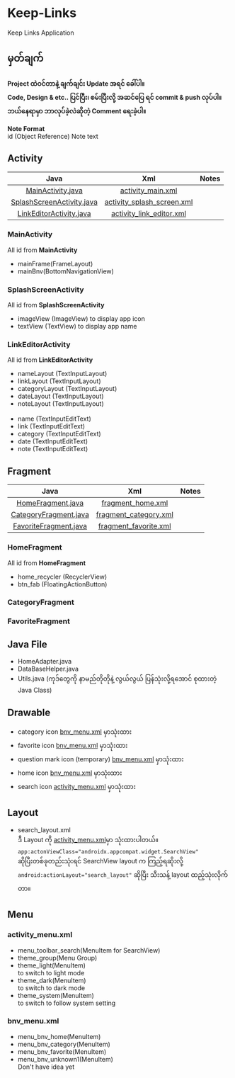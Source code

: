 # Keep-Links

Keep Links Application

## မှတ်ချက်
<b>Project ထဲဝင်တာနဲ့ ချက်ချင်း Update အရင် ခေါ်ပါ။<br>Code, Design & etc.. ပြင်ပြီး၊ စမ်းပြီးလို့ အဆင်ပြေ ရင် commit & push လုပ်ပါ။<br>ဘယ်နေရာမှာ ဘာလုပ်ခဲ့လဲဆိုတဲ့ Comment ရေးခဲ့ပါ။</b> 

<strong>Note Format</strong><br>
id (Object Reference) Note text

## Activity

|                        Java                        |                         Xml                         | Notes |
|:--------------------------------------------------:|:---------------------------------------------------:|:-----:|
|         [MainActivity.java](#MainActivity)         |         [activity_main.xml](#MainActivity)          |       |
| [SplashScreenActivity.java](#SplashScreenActivity) | [activity_splash_screen.xml](#SplashScreenActivity) |       |
|   [LinkEditorActivity.java](#LinkEditorActivity)   |   [activity_link_editor.xml](#LinkEditorActivity)   |       |

### MainActivity

All id from <strong>MainActivity</strong>

* mainFrame(FrameLayout)
* mainBnv(BottomNavigationView)

### SplashScreenActivity

All id from <strong>SplashScreenActivity</strong>

* imageView (ImageView) to display app icon
* textView (TextView) to display app name

### LinkEditorActivity

All id from <strong>LinkEditorActivity</strong>

* nameLayout (TextInputLayout)
* linkLayout (TextInputLayout)
* categoryLayout (TextInputLayout)
* dateLayout (TextInputLayout)
* noteLayout (TextInputLayout)
<br><br>
* name (TextInputEditText)
* link (TextInputEditText)
* category (TextInputEditText)
* date (TextInputEditText)
* note (TextInputEditText)



## Fragment

|                    Java                    |                    Xml                     | Notes |
|:------------------------------------------:|:------------------------------------------:|:-----:|
|     [HomeFragment.java](#HomeFragment)     |     [fragment_home.xml](#HomeFragment)     |       |
| [CategoryFragment.java](#CategoryFragment) | [fragment_category.xml](#CategoryFragment) |       |
| [FavoriteFragment.java](#FavoriteFragment) | [fragment_favorite.xml](#FavoriteFragment) |       |


### HomeFragment

All id from <strong>HomeFragment</strong>
* home_recycler (RecyclerView)
* btn_fab (FloatingActionButton)

### CategoryFragment

### FavoriteFragment


## Java File

* HomeAdapter.java 
* DataBaseHelper.java
* Utils.java (ကုဒ်တွေကို နာမည်တိုတိုနဲ့ လွယ်လွယ် ပြန်သုံးလို့ရအောင် စုထားတဲ့ Java Class)

## Drawable

* category icon [bnv_menu.xml](#bnv_menuxml) မှာသုံးထား
* favorite icon [bnv_menu.xml](#bnv_menuxml) မှာသုံးထား
* question mark icon (temporary) [bnv_menu.xml](#bnv_menuxml) မှာသုံးထား
* home icon [bnv_menu.xml](#bnv_menuxml) မှာသုံးထား
* search icon [activity_menu.xml](#activity_menuxml) မှာသုံးထား

## Layout

- search_layout.xml<br>ဒီ Layout ကို [activity_menu.xml](#activity_menuxml)မှာ သုံးထားပါတယ်။<br>`app:actonViewClass="androidx.appcompat.widget.SearchView"`<br>ဆိုပြီးတစ်ခုတည်းသုံးရင် SearchView layout က ကြည့်ရဆိုးလို့ `android:actionLayout="search_layout"` ဆိုပြီး သီးသန့် layout ထည့်သုံးလိုက်တာ။ 

## Menu

### activity_menu.xml
- menu_toolbar_search(MenuItem for SearchView)
- theme_group(Menu Group)
- theme_light(MenuItem)<br>to switch to light mode
- theme_dark(MenuItem)<br>to switch to dark mode
- theme_system(MenuItem)<br>to switch to follow system setting


### bnv_menu.xml
- menu_bnv_home(MenuItem)
- menu_bnv_category(MenuItem)
- menu_bnv_favorite(MenuItem)
- menu_bnv_unknown1(MenuItem)<br>Don't have idea yet

